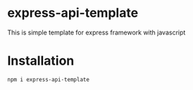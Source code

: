 # express-api-template

This is simple template for express framework with javascript

# Installation

`npm i express-api-template`
